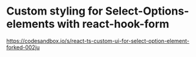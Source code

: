 # Custom styling for Select-Options-elements with react-hook-form
https://codesandbox.io/s/react-ts-custom-ui-for-select-option-element-forked-002ju
